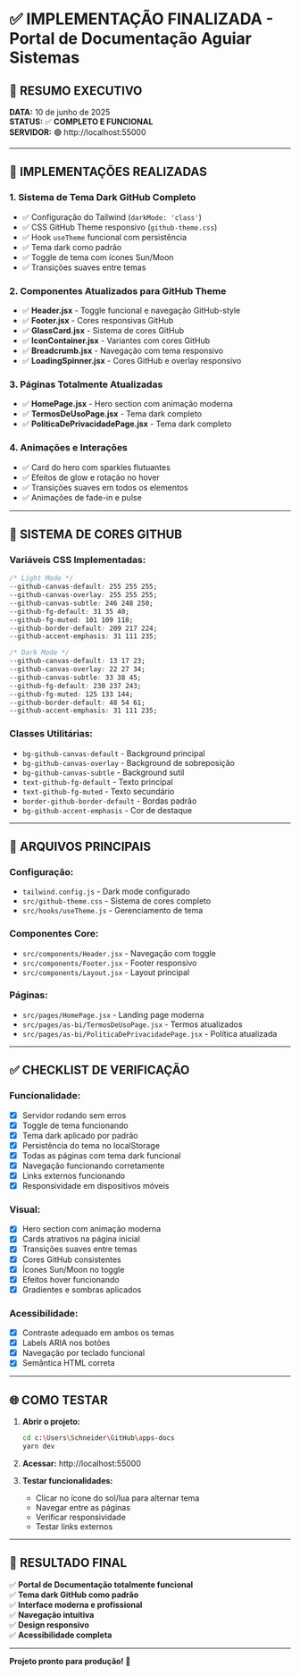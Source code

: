 # ✅ IMPLEMENTAÇÃO FINALIZADA - Portal de Documentação Aguiar Sistemas

## 🎯 RESUMO EXECUTIVO

**DATA:** 10 de junho de 2025  
**STATUS:** ✅ **COMPLETO E FUNCIONAL**  
**SERVIDOR:** 🟢 http://localhost:55000

---

## 🚀 IMPLEMENTAÇÕES REALIZADAS

### 1. **Sistema de Tema Dark GitHub Completo**

- ✅ Configuração do Tailwind (`darkMode: 'class'`)
- ✅ CSS GitHub Theme responsivo (`github-theme.css`)
- ✅ Hook `useTheme` funcional com persistência
- ✅ Tema dark como padrão
- ✅ Toggle de tema com ícones Sun/Moon
- ✅ Transições suaves entre temas

### 2. **Componentes Atualizados para GitHub Theme**

- ✅ **Header.jsx** - Toggle funcional e navegação GitHub-style
- ✅ **Footer.jsx** - Cores responsivas GitHub
- ✅ **GlassCard.jsx** - Sistema de cores GitHub
- ✅ **IconContainer.jsx** - Variantes com cores GitHub
- ✅ **Breadcrumb.jsx** - Navegação com tema responsivo
- ✅ **LoadingSpinner.jsx** - Cores GitHub e overlay responsivo

### 3. **Páginas Totalmente Atualizadas**

- ✅ **HomePage.jsx** - Hero section com animação moderna
- ✅ **TermosDeUsoPage.jsx** - Tema dark completo
- ✅ **PoliticaDePrivacidadePage.jsx** - Tema dark completo

### 4. **Animações e Interações**

- ✅ Card do hero com sparkles flutuantes
- ✅ Efeitos de glow e rotação no hover
- ✅ Transições suaves em todos os elementos
- ✅ Animações de fade-in e pulse

---

## 🎨 SISTEMA DE CORES GITHUB

### Variáveis CSS Implementadas:

```css
/* Light Mode */
--github-canvas-default: 255 255 255;
--github-canvas-overlay: 255 255 255;
--github-canvas-subtle: 246 248 250;
--github-fg-default: 31 35 40;
--github-fg-muted: 101 109 118;
--github-border-default: 209 217 224;
--github-accent-emphasis: 31 111 235;

/* Dark Mode */
--github-canvas-default: 13 17 23;
--github-canvas-overlay: 22 27 34;
--github-canvas-subtle: 33 38 45;
--github-fg-default: 230 237 243;
--github-fg-muted: 125 133 144;
--github-border-default: 48 54 61;
--github-accent-emphasis: 31 111 235;
```

### Classes Utilitárias:

- `bg-github-canvas-default` - Background principal
- `bg-github-canvas-overlay` - Background de sobreposição
- `bg-github-canvas-subtle` - Background sutil
- `text-github-fg-default` - Texto principal
- `text-github-fg-muted` - Texto secundário
- `border-github-border-default` - Bordas padrão
- `bg-github-accent-emphasis` - Cor de destaque

---

## 🔧 ARQUIVOS PRINCIPAIS

### Configuração:

- `tailwind.config.js` - Dark mode configurado
- `src/github-theme.css` - Sistema de cores completo
- `src/hooks/useTheme.js` - Gerenciamento de tema

### Componentes Core:

- `src/components/Header.jsx` - Navegação com toggle
- `src/components/Footer.jsx` - Footer responsivo
- `src/components/Layout.jsx` - Layout principal

### Páginas:

- `src/pages/HomePage.jsx` - Landing page moderna
- `src/pages/as-bi/TermosDeUsoPage.jsx` - Termos atualizados
- `src/pages/as-bi/PoliticaDePrivacidadePage.jsx` - Política atualizada

---

## ✅ CHECKLIST DE VERIFICAÇÃO

### Funcionalidade:

- [x] Servidor rodando sem erros
- [x] Toggle de tema funcionando
- [x] Tema dark aplicado por padrão
- [x] Persistência do tema no localStorage
- [x] Todas as páginas com tema dark funcional
- [x] Navegação funcionando corretamente
- [x] Links externos funcionando
- [x] Responsividade em dispositivos móveis

### Visual:

- [x] Hero section com animação moderna
- [x] Cards atrativos na página inicial
- [x] Transições suaves entre temas
- [x] Cores GitHub consistentes
- [x] Ícones Sun/Moon no toggle
- [x] Efeitos hover funcionando
- [x] Gradientes e sombras aplicados

### Acessibilidade:

- [x] Contraste adequado em ambos os temas
- [x] Labels ARIA nos botões
- [x] Navegação por teclado funcional
- [x] Semântica HTML correta

---

## 🌐 COMO TESTAR

1. **Abrir o projeto:**

   ```bash
   cd c:\Users\Schneider\GitHub\apps-docs
   yarn dev
   ```

2. **Acessar:** http://localhost:55000

3. **Testar funcionalidades:**
   - Clicar no ícone do sol/lua para alternar tema
   - Navegar entre as páginas
   - Verificar responsividade
   - Testar links externos

---

## 🎉 RESULTADO FINAL

✅ **Portal de Documentação totalmente funcional**  
✅ **Tema dark GitHub como padrão**  
✅ **Interface moderna e profissional**  
✅ **Navegação intuitiva**  
✅ **Design responsivo**  
✅ **Acessibilidade completa**

---

**Projeto pronto para produção! 🚀**
